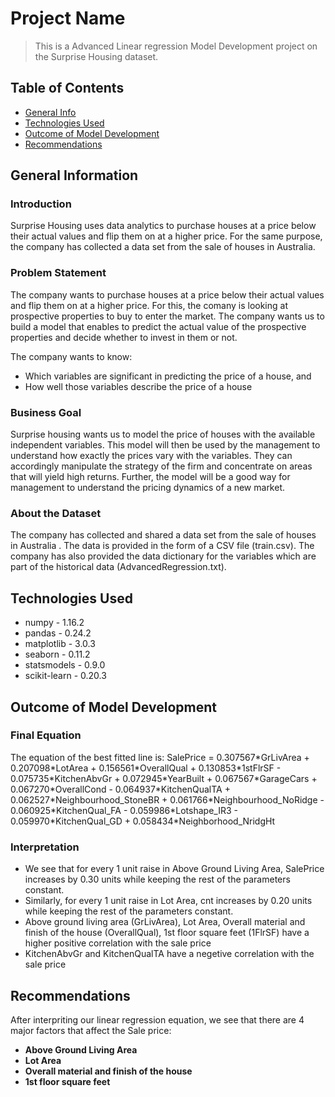 # Project Name
> This is a Advanced Linear regression Model Development project on the Surprise Housing dataset.


## Table of Contents
* [General Info](#general-information)
* [Technologies Used](#technologies-used)
* [Outcome of Model Development](#Outcome-of-model-development)
* [Recommendations](#Recommendations)

<!-- You can include any other section that is pertinent to your problem -->

## General Information
### Introduction
Surprise Housing uses data analytics to purchase houses at a price below their actual values and flip them on at a higher price. For the same purpose, the company has collected a data set from the sale of houses in Australia.

### Problem Statement
The company wants to purchase houses at a price below their actual values and flip them on at a higher price. For this, the comany is looking at prospective properties to buy to enter the market. The company wants us to build a model that enables to predict the actual value of the prospective properties and decide whether to invest in them or not.

The company wants to know:
- Which variables are significant in predicting the price of a house, and
- How well those variables describe the price of a house

### Business Goal
Surprise housing wants us to model the price of houses with the available independent variables. This model will then be used by the management to understand how exactly the prices vary with the variables. They can accordingly manipulate the strategy of the firm and concentrate on areas that will yield high returns. Further, the model will be a good way for management to understand the pricing dynamics of a new market. 

### About the Dataset
The company has collected and shared a data set from the sale of houses in Australia . The data is provided in the form of a CSV file (train.csv). The company has also provided the data dictionary for the variables which are part of the historical data (AdvancedRegression.txt).

<!-- You don't have to answer all the questions - just the ones relevant to your project. -->

## Technologies Used
- numpy - 1.16.2
- pandas - 0.24.2
- matplotlib - 3.0.3
- seaborn - 0.11.2
- statsmodels - 0.9.0
- scikit-learn - 0.20.3

## Outcome of Model Development
### Final Equation
The equation of the best fitted line is:
SalePrice = 0.307567\*GrLivArea + 0.207098\*LotArea + 0.156561\*OverallQual + 0.130853\*1stFlrSF - 0.075735\*KitchenAbvGr + 0.072945\*YearBuilt + 0.067567\*GarageCars + 0.067270\*OverallCond - 0.064937\*KitchenQualTA + 0.062527\*Neighbourhood_StoneBR + 0.061766\*Neighbourhood_NoRidge - 0.060925\*KitchenQual_FA - 0.059986\*Lotshape_IR3 - 0.059970\*KitchenQual_GD + 0.058434\*Neighborhood_NridgHt

### Interpretation
- We see that for every 1 unit raise in Above Ground Living Area, SalePrice increases by 0.30 units while keeping the rest of the parameters constant.
- Similarly, for every 1 unit raise in Lot Area, cnt increases by 0.20 units while keeping the rest of the parameters constant.
- Above ground living area (GrLivArea), Lot Area, Overall material and finish of the house (OverallQual), 1st floor square feet (1FlrSF) have a higher positive correlation with the sale price
- KitchenAbvGr and KitchenQualTA have a negetive correlation with the sale price


## Recommendations
After interpriting our linear regression equation, we see that there are 4 major factors that affect the Sale price:
- **Above Ground Living Area**
- **Lot Area**
- **Overall material and finish of the house**
- **1st floor square feet**
